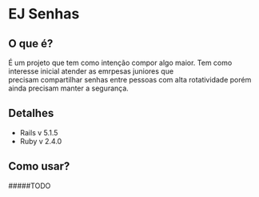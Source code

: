# EJ Senhas

## O que é?

É um projeto que tem como intenção compor algo maior.
Tem como interesse inicial atender as emrpesas juniores que  
precisam compartilhar senhas entre pessoas com alta rotatividade
porém ainda precisam manter a segurança.

## Detalhes
* Rails v 5.1.5  
* Ruby v 2.4.0

## Como usar?

#####TODO

